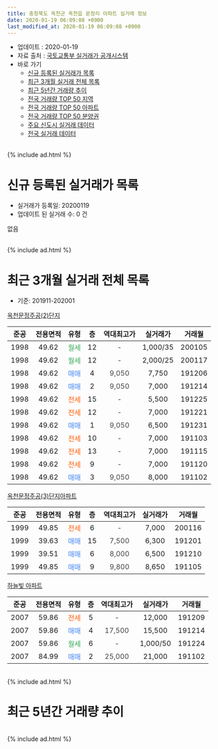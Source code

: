 ```yaml
---
title: 충청북도 옥천군 옥천읍 문정리 아파트 실거래 정보
date: 2020-01-19 06:09:08 +0900
last_modified_at: 2020-01-19 06:09:08 +0900
---
```


* 업데이트 : 2020-01-19
* 자료 출처 : [국토교통부 실거래가 공개시스템](http://rt.molit.go.kr)
* 바로 가기
    * [신규 등록된 실거래가 목록](#신규-등록된-실거래가-목록)
    * [최근 3개월 실거래 전체 목록](#최근-3개월-실거래-전체-목록)
    * [최근 5년간 거래량 추이](#최근-5년간-거래량-추이)
    * [전국 거래량 TOP 50 지역](https://apt-info.github.io/apt-trade-info/최근-3개월-전국에서-가장-거래가-많이-발생한-지역)
    * [전국 거래량 TOP 50 아파트](https://apt-info.github.io/apt-trade-info/최근-3개월-전국에서-가장-거래가-많이-발생한-아파트)
    * [전국 거래량 TOP 50 분양권](https://apt-info.github.io/apt-trade-info/최근-3개월-전국에서-가장-거래가-많이-발생한-분양권)
    * [주요 신도시 실거래 데이터](https://apt-info.github.io/apt-trade-info/주요-신도시)
    * [전국 실거래 데이터](https://apt-info.github.io/apt-trade-info/전국)
<br>
{% include ad.html %}
<br>

# 신규 등록된 실거래가 목록
* 실거래가 등록일: 20200119
* 업데이트 된 실거래 수: 0 건

없음

<br>
{% include ad.html %}
<br>

# 최근 3개월 실거래 전체 목록
* 기준: 201911-202001


[옥천문정주공(2)단지](https://search.naver.com/search.naver?query=%EC%B6%A9%EC%B2%AD%EB%B6%81%EB%8F%84+%EC%98%A5%EC%B2%9C%EA%B5%B0+%EC%98%A5%EC%B2%9C%EC%9D%8D+%EB%AC%B8%EC%A0%95%EB%A6%AC+%EC%98%A5%EC%B2%9C%EB%AC%B8%EC%A0%95%EC%A3%BC%EA%B3%B5%282%29%EB%8B%A8%EC%A7%80)

|준공|전용면적|유형|층|역대최고가|실거래가|거래월|
|:---:|:---:|:---:|:---:|:---:|:---:|:---:|
|1998|49.62|<span style="color:#34a853">월세</span>|12|<span style="color:#444444">-</span>|1,000/35|200105|
|1998|49.62|<span style="color:#34a853">월세</span>|12|<span style="color:#444444">-</span>|2,000/25|200117|
|1998|49.62|<span style="color:#4285f3">매매</span>|4|<span style="color:#444444">9,050</span>|7,750|191206|
|1998|49.62|<span style="color:#4285f3">매매</span>|2|<span style="color:#444444">9,050</span>|7,000|191214|
|1998|49.62|<span style="color:#ff5a00">전세</span>|15|<span style="color:#444444">-</span>|5,500|191225|
|1998|49.62|<span style="color:#ff5a00">전세</span>|12|<span style="color:#444444">-</span>|7,000|191221|
|1998|49.62|<span style="color:#4285f3">매매</span>|1|<span style="color:#444444">9,050</span>|6,500|191231|
|1998|49.62|<span style="color:#ff5a00">전세</span>|10|<span style="color:#444444">-</span>|7,000|191103|
|1998|49.62|<span style="color:#ff5a00">전세</span>|13|<span style="color:#444444">-</span>|7,000|191115|
|1998|49.62|<span style="color:#ff5a00">전세</span>|9|<span style="color:#444444">-</span>|7,000|191120|
|1998|49.62|<span style="color:#4285f3">매매</span>|3|<span style="color:#444444">9,050</span>|8,000|191102|

[옥천문정주공(3)단지아파트](https://search.naver.com/search.naver?query=%EC%B6%A9%EC%B2%AD%EB%B6%81%EB%8F%84+%EC%98%A5%EC%B2%9C%EA%B5%B0+%EC%98%A5%EC%B2%9C%EC%9D%8D+%EB%AC%B8%EC%A0%95%EB%A6%AC+%EC%98%A5%EC%B2%9C%EB%AC%B8%EC%A0%95%EC%A3%BC%EA%B3%B5%283%29%EB%8B%A8%EC%A7%80%EC%95%84%ED%8C%8C%ED%8A%B8)

|준공|전용면적|유형|층|역대최고가|실거래가|거래월|
|:---:|:---:|:---:|:---:|:---:|:---:|:---:|
|1999|49.85|<span style="color:#ff5a00">전세</span>|6|<span style="color:#444444">-</span>|7,000|200116|
|1999|39.63|<span style="color:#4285f3">매매</span>|15|<span style="color:#444444">7,500</span>|6,300|191201|
|1999|39.51|<span style="color:#4285f3">매매</span>|6|<span style="color:#444444">8,000</span>|6,500|191210|
|1999|49.85|<span style="color:#4285f3">매매</span>|9|<span style="color:#444444">9,800</span>|8,650|191105|

[하늘빛 아파트](https://search.naver.com/search.naver?query=%EC%B6%A9%EC%B2%AD%EB%B6%81%EB%8F%84+%EC%98%A5%EC%B2%9C%EA%B5%B0+%EC%98%A5%EC%B2%9C%EC%9D%8D+%EB%AC%B8%EC%A0%95%EB%A6%AC+%ED%95%98%EB%8A%98%EB%B9%9B+%EC%95%84%ED%8C%8C%ED%8A%B8)

|준공|전용면적|유형|층|역대최고가|실거래가|거래월|
|:---:|:---:|:---:|:---:|:---:|:---:|:---:|
|2007|59.86|<span style="color:#ff5a00">전세</span>|5|<span style="color:#444444">-</span>|12,000|191209|
|2007|59.86|<span style="color:#4285f3">매매</span>|4|<span style="color:#444444">17,500</span>|15,500|191214|
|2007|59.86|<span style="color:#34a853">월세</span>|6|<span style="color:#444444">-</span>|1,000/50|191224|
|2007|84.99|<span style="color:#4285f3">매매</span>|2|<span style="color:#444444">25,000</span>|21,000|191102|


<br>
{% include ad.html %}
<br>

# 최근 5년간 거래량 추이


<div style="width:100%;">
    <canvas id="deal_progress" height="200"></canvas>
</div>

<script>
new Chart(document.getElementById("deal_progress"), {
    type: 'line',
    data: {
        labels: ['201501','201502','201503','201504','201505','201506','201507','201508','201509','201510','201511','201512','201601','201602','201603','201604','201605','201606','201607','201608','201609','201610','201611','201612','201701','201702','201703','201704','201705','201706','201707','201708','201709','201710','201711','201712','201801','201802','201803','201804','201805','201806','201807','201808','201809','201810','201811','201812','201901','201902','201903','201904','201905','201906','201907','201908','201909','201910','201911','201912','202001'],
        datasets: [{
            label: '매매',
            pointRadius: 1,
            data: [9, 7, 8, 4, 4, 4, 1, 10, 5, 3, 6, 6, 4, 5, 15, 12, 6, 4, 3, 5, 5, 8, 2, 3, 5, 7, 12, 6, 7, 4, 4, 10, 12, 9, 9, 6, 9, 5, 11, 7, 6, 2, 6, 5, 5, 2, 5, 2, 5, 5, 10, 7, 3, 3, 4, 1, 6, 5, 3, 6, 0],
            borderColor: "rgba(255, 201, 14, 1)",
            backgroundColor: "rgba(255, 201, 14, 0.5)",
            fill: false,
            lineTension: 0
        },{
            label: '전월세',
            pointRadius: 1,
            data: [5, 3, 3, 11, 2, 7, 5, 11, 5, 3, 4, 9, 2, 5, 6, 4, 7, 3, 2, 6, 2, 7, 6, 6, 4, 6, 3, 0, 2, 4, 2, 3, 3, 5, 6, 5, 7, 7, 6, 4, 4, 5, 2, 4, 7, 3, 6, 2, 9, 0, 3, 2, 2, 6, 4, 2, 4, 8, 3, 4, 3],
            borderColor: "rgba(0, 141, 185, 1)",
            backgroundColor: "rgba(0, 141, 185, 0.5)",
            fill: false,
            lineTension: 0
        }
        ]
    },
    options: {
        responsive: true,
        title: {
            display: false
        },
        tooltips: {
            mode: 'index',
            intersect: false
        },
        hover: {
            mode: 'nearest',
            intersect: true
        },
        scales: {
            xAxes: [{
                display: true,
                scaleLabel: {
                    display: true,
                    labelString: '년/월'
                }
            }],
            yAxes: [{
                display: true,
                ticks: {
                    suggestedMin: 0,
                },
                scaleLabel: {
                    display: true,
                    labelString: '실거래 수'
                }
            }]
        }
    }
});

</script>


<br>
{% include ad.html %}
<br>

